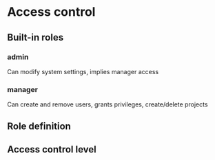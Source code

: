 Access control
==============

## Built-in roles

### admin

Can modify system settings, implies manager access

### manager

Can create and remove users, grants privileges, create/delete projects


## Role definition


## Access control level


